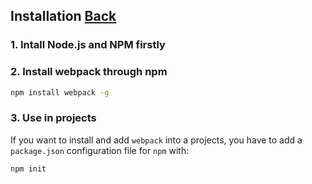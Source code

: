 ## Installation [Back](./../webpack.md)

### 1. Intall Node.js and NPM firstly

### 2. Install webpack through npm

```bash
npm install webpack -g
```

### 3. Use in projects

If you want to install and add `webpack` into a projects, you have to add a `package.json` configuration file for `npm` with:

```bash
npm init
```